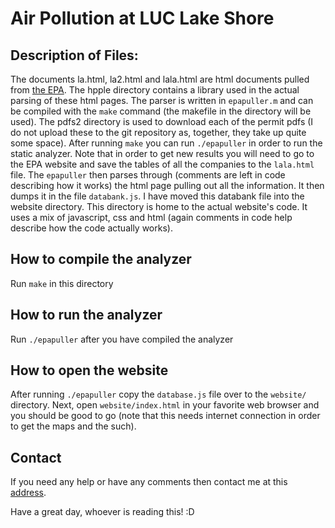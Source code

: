 Air Pollution at LUC Lake Shore
===============================

## Description of Files:
The documents la.html, la2.html and lala.html are html documents pulled from [the EPA](http://yosemite.epa.gov/r5/in_permt.nsf/33cf5ec06b4d2f1d8625763f0052ba7c!OpenView&Start=1&Count=99999999999999999999&ExpandView). The hpple directory contains a library used in the actual parsing of these html pages. The parser is written in `epapuller.m` and can be compiled with the `make` command (the makefile in the directory will be used). The pdfs2 directory is used to download each of the permit pdfs (I do not upload these to the git repository as, together, they take up quite some space). After running `make` you can run `./epapuller` in order to run the static analyzer. Note that in order to get new results you will need to go to the EPA website and save the tables of all the companies to the `lala.html` file. The `epapuller` then parses through (comments are left in code describing how it works) the html page pulling out all the information. It then dumps it in the file `databank.js`. I have moved this databank file into the website directory. This directory is home to the actual website's code. It uses a mix of javascript, css and html (again comments in code help describe how the code actually works).

## How to compile the analyzer

Run `make` in this directory

## How to run the analyzer

Run `./epapuller` after you have compiled the analyzer

## How to open the website

After running `./epapuller` copy the `database.js` file over to the `website/` directory. Next, open `website/index.html` in your favorite web browser and you should be good to go (note that this needs internet connection in order to get the maps and the such).

## Contact

If you need any help or have any comments then contact me at this [address](mailto:daniel.zimmerman@me.com).

Have a great day, whoever is reading this! :D
